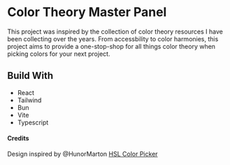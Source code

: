 # Color Theory Master Panel

This project was inspired by the collection of color theory resources I have been collecting over the years. From accessbility to color harmonies, this project aims to provide a one-stop-shop for all things color theory when picking colors for your next project.

## Build With
- React 
- Tailwind
- Bun 
- Vite
- Typescript


#### Credits
Design inspired by @HunorMarton [HSL Color Picker](https://codepen.io/HunorMarton/pen/dvXVvQ/)